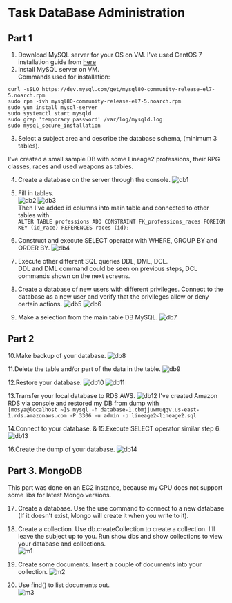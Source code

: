 Task DataBase Administration
==========
Part 1
----------------
1. Download MySQL server for your OS on VM.
I've used CentOS 7 installation guide from [here](https://www.digitalocean.com/community/tutorials/how-to-install-mysql-on-centos-7)
2. Install MySQL server on VM.\
Commands used for installation:
```
curl -sSLO https://dev.mysql.com/get/mysql80-community-release-el7-5.noarch.rpm
sudo rpm -ivh mysql80-community-release-el7-5.noarch.rpm
sudo yum install mysql-server
sudo systemctl start mysqld
sudo grep 'temporary password' /var/log/mysqld.log
sudo mysql_secure_installation
```
3. Select a subject area and describe the database schema, (minimum 3 tables).

I've created a small sample DB with some Lineage2 professions, their RPG classes, races and used weapons as tables.

4. Create a database on the server through the console.
![db1](https://user-images.githubusercontent.com/106439773/215357274-c7a46a7d-706f-492f-8deb-4be20355cd4a.png)
5. Fill in tables.\
![db2](https://user-images.githubusercontent.com/106439773/215443620-0c3c2322-d09c-4beb-9348-d0a12c8140a5.png)
![db3](https://user-images.githubusercontent.com/106439773/215443634-8ff47197-8790-43b3-9c90-691c766c0806.png)\
Then I've added id columns into main table and connected to other tables with\
`ALTER TABLE professions ADD CONSTRAINT FK_professions_races FOREIGN KEY (id_race) REFERENCES races (id);`

6. Construct and execute SELECT operator with WHERE, GROUP BY and ORDER BY.
![db4](https://user-images.githubusercontent.com/106439773/215456627-7a6eae29-76f8-4c9b-a763-e0e47286b962.png)

7. Execute other different SQL queries DDL, DML, DCL.\
DDL and DML command could be seen on previous steps, DCL commands shown on the next screens.
8. Create a database of new users with different privileges. Connect to the database as a new user and verify that the privileges allow or deny certain actions.
![db5](https://user-images.githubusercontent.com/106439773/215456694-6d2c7f0a-b794-42e5-8f60-c6c539e81f72.png)
![db6](https://user-images.githubusercontent.com/106439773/215456705-947dc91c-57bb-436c-aa53-5ea6382d0b04.png)

9. Make a selection from the main table DB MySQL.
![db7](https://user-images.githubusercontent.com/106439773/215456721-8a5c7e91-be16-4aa2-944a-cc195be90bce.png)

Part 2
--------------------
10.Make backup of your database.
![db8](https://user-images.githubusercontent.com/106439773/215462616-aa9956ba-0aec-4941-ad5e-1f8bbcd525a7.png)

11.Delete the table and/or part of the data in the table.
![db9](https://user-images.githubusercontent.com/106439773/215462633-ba21cb2f-2449-4340-8b43-dba63f804072.png)

12.Restore your database.
![db10](https://user-images.githubusercontent.com/106439773/215462643-49468e7e-ba36-46df-b15a-dfedee9aed34.png)
![db11](https://user-images.githubusercontent.com/106439773/215462658-59fa51df-bfe4-4139-b826-a55ef41799e5.png)

13.Transfer your local database to RDS AWS.
![db12](https://user-images.githubusercontent.com/106439773/215476713-92459cdf-8d0a-4b01-924e-715089c66f82.png)
I've created Amazon RDS via console and restored my DB from dump with\
```[mosya@localhost ~]$ mysql -h database-1.cbmjjuwmuqqv.us-east-1.rds.amazonaws.com -P 3306 -u admin -p lineage2<lineage2.sql```

14.Connect to your database. & 15.Execute SELECT operator similar step 6.
![db13](https://user-images.githubusercontent.com/106439773/215477017-4893083f-259c-4842-81eb-9329e5563e83.png)

16.Create the dump of your database.
![db14](https://user-images.githubusercontent.com/106439773/215477050-11550eef-da03-4aab-b703-8044a68e6b78.png)

Part 3. MongoDB
-------------
This part was done on an EC2 instance, because my CPU does not support some libs for latest Mongo versions.

17. Create a database. Use the use command to connect to a new database (If it doesn't exist, Mongo will create it when you write to it). 
18. Create a collection. Use db.createCollection to create a collection. I'll leave the subject up to you. Run show dbs and show collections to view your database and collections.\
![m1](https://user-images.githubusercontent.com/106439773/215713587-c5422581-eea3-4a95-b288-0d82da77792a.png)

19. Create some documents. Insert a couple of documents into your collection.
![m2](https://user-images.githubusercontent.com/106439773/215713699-b4dafad5-c564-4f91-adc3-32bd0dd03ab2.png)

20. Use find() to list documents out.\
![m3](https://user-images.githubusercontent.com/106439773/215713793-bc7fd6dc-6a16-4ad6-b551-18841ba7fbaa.png)

